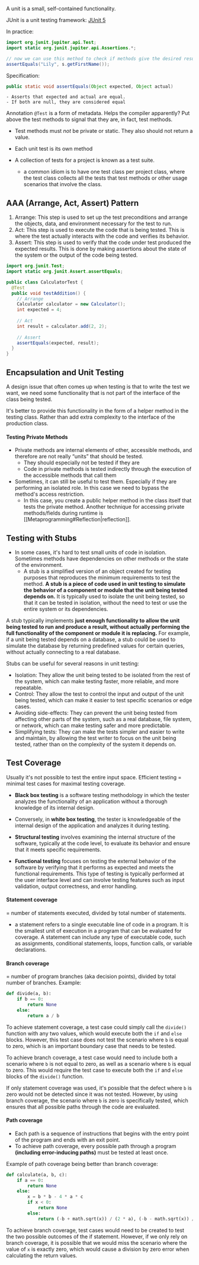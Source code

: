 A unit is a small, self-contained functionality. 

JUnit is a unit testing framework: [JUnit 5](https://junit.org/junit5/)

In practice:
```java
import org.junit.jupiter.api.Test; 
import static org.junit.jupiter.api.Assertions.*;

// now we can use this method to check if methods give the desired result
assertEquals("Lily", s.getFirstName());
```

Specification: 
```java
public static void assertEquals(Object expected, Object actual)
```
	- Asserts that expected and actual are equal.
	- If both are null, they are considered equal

Annotation `@Test` is a form of metadata. Helps the compiler apparently? 
Put above the test methods to signal that they are, in fact, test methods. 
- Test methods must *not* be private or static. They also should not return a value. 

- Each unit test is its own method
- A collection of tests for a project is known as a test suite.
	- a common idiom is to have one test class per project class, where the test class collects all the tests that test methods or other usage scenarios that involve the class.


## AAA (Arrange, Act, Assert) Pattern
1.  Arrange: This step is used to set up the test preconditions and arrange the objects, data, and environment necessary for the test to run.
2.  Act: This step is used to execute the code that is being tested. This is where the test actually interacts with the code and verifies its behavior.
3.  Assert: This step is used to verify that the code under test produced the expected results. This is done by making assertions about the state of the system or the output of the code being tested.

```java
import org.junit.Test;
import static org.junit.Assert.assertEquals;

public class CalculatorTest {
  @Test
  public void testAddition() {
    // Arrange
    Calculator calculator = new Calculator();
    int expected = 4;
    
    // Act
    int result = calculator.add(2, 2);
    
    // Assert
    assertEquals(expected, result);
  }
}
```

## Encapsulation and Unit Testing
A design issue that often comes up when testing is that to write the test we want, we need some functionality that is not part of the interface of the class being tested. 

It's better to provide this functionality in the form of a helper method in the testing class. Rather than add extra complexity to the interface of the production class. 

#### Testing Private Methods
- Private methods are internal elements of other, accessible methods, and therefore are not really “units” that should be tested.
	- They should especially not be tested if they are 
	- Code in private methods is tested indirectly through the execution of the accessible methods that call them
- Sometimes, it can still be useful to test them. Especially if they are performing an isolated role. In this case we need to bypass the method's access restriction. 
	- In this case, you create a public helper method in the class itself that tests the private method. 
Another technique for accessing private methods/fields during runtime is [[Metaprogramming#Reflection|reflection]].

## Testing with Stubs
- In some cases, it's hard to test small units of code in isolation. Sometimes methods have dependencies on other methods or the state of the environment.
	- A stub is a simplified version of an object created for testing purposes that reproduces the minimum requirements to test the method. 
**A stub is a piece of code used in unit testing to simulate the behavior of a component or module that the unit being tested depends on.** It is typically used to isolate the unit being tested, so that it can be tested in isolation, without the need to test or use the entire system or its dependencies.

A stub typically implements **just enough functionality to allow the unit being tested to run and produce a result, without actually performing the full functionality of the component or module it is replacing.** For example, if a unit being tested depends on a database, a stub could be used to simulate the database by returning predefined values for certain queries, without actually connecting to a real database.

Stubs can be useful for several reasons in unit testing:
-   Isolation: They allow the unit being tested to be isolated from the rest of the system, which can make testing faster, more reliable, and more repeatable.  
-   Control: They allow the test to control the input and output of the unit being tested, which can make it easier to test specific scenarios or edge cases.
-   Avoiding side-effects: They can prevent the unit being tested from affecting other parts of the system, such as a real database, file system, or network, which can make testing safer and more predictable.
-   Simplifying tests: They can make the tests simpler and easier to write and maintain, by allowing the test writer to focus on the unit being tested, rather than on the complexity of the system it depends on.

## Test Coverage
Usually it's not possible to test the entire input space. Efficient testing = minimal test cases for maximal testing coverage. 

- **Black box testing** is a software testing methodology in which the tester analyzes the functionality of an application without a thorough knowledge of its internal design.
- Conversely, in **white box testing**, the tester is knowledgeable of the internal design of the application and analyzes it during testing.

- **Structural testing** involves examining the internal structure of the software, typically at the code level, to evaluate its behavior and ensure that it meets specific requirements. 
- **Functional testing** focuses on testing the external behavior of the software by verifying that it performs as expected and meets the functional requirements. This type of testing is typically performed at the user interface level and can involve testing features such as input validation, output correctness, and error handling.

#### Statement coverage 
= number of statements executed, divided by total number of statements. 
- a statement refers to a single executable line of code in a program. It is the smallest unit of execution in a program that can be evaluated for coverage. A statement can include any type of executable code, such as assignments, conditional statements, loops, function calls, or variable declarations.

#### Branch coverage 
= number of program branches (aka decision points), divided by total number of branches. 
Example:
```python
def divide(a, b):
    if b == 0:
        return None
    else:
        return a / b
```

To achieve statement coverage, a test case could simply call the `divide()` function with any two values, which would execute both the `if` and `else` blocks. However, this test case does not test the scenario where `b` is equal to zero, which is an important boundary case that needs to be tested.

To achieve branch coverage, a test case would need to include both a scenario where `b` is not equal to zero, as well as a scenario where `b` is equal to zero. This would require the test case to execute both the `if` and `else` blocks of the `divide()` function.

If only statement coverage was used, it's possible that the defect where `b` is zero would not be detected since it was not tested. However, by using branch coverage, the scenario where `b` is zero is specifically tested, which ensures that all possible paths through the code are evaluated.


#### Path coverage
- Each path is a sequence of instructions that begins with the entry point of the program and ends with an exit point.
- To achieve path coverage, every possible path through a program **(including error-inducing paths)** must be tested at least once. 

Example of path coverage being better than branch coverage: 
```python
def calculate(a, b, c):
    if a == 0:
        return None
    else:
        x = b * b - 4 * a * c
        if x < 0:
            return None
        else:
            return (-b + math.sqrt(x)) / (2 * a), (-b - math.sqrt(x)) / (2 * a)
```
To achieve branch coverage, test cases would need to be created to test the two possible outcomes of the if statement. However, if we only rely on branch coverage, it is possible that we would miss the scenario where the value of `x` is exactly zero, which would cause a division by zero error when calculating the return values.

